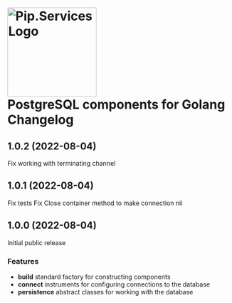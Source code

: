 # <img src="https://uploads-ssl.webflow.com/5ea5d3315186cf5ec60c3ee4/5edf1c94ce4c859f2b188094_logo.svg" alt="Pip.Services Logo" width="200"> <br/> PostgreSQL components for Golang Changelog

## <a name="1.0.2"></a> 1.0.2 (2022-08-04)

Fix working with terminating channel

## <a name="1.0.1"></a> 1.0.1 (2022-08-04)

Fix tests
Fix Close container method to make connection nil

## <a name="1.0.0"></a> 1.0.0 (2022-08-04) 

Initial public release

### Features
* **build** standard factory for constructing components
* **connect** instruments for configuring connections to the database
* **persistence** abstract classes for working with the database


